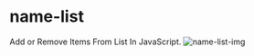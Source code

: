 # name-list
Add or Remove Items From List In JavaScript.
![name-list-img](https://github.com/ArmitaKoleini/name-list/assets/104152352/58940c0b-e582-4d91-87d6-9ba68e9caa99)
